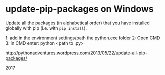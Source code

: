 update-pip-packages on Windows
===================

Update all the packages (in alphabetical order)
that you have installed globally with pip
(i.e. with `pip install`).

1: add in the environment settings/path the python.exe folder
2: Open CMD
3: in CMD enter: python <path to .py>

<http://pythonadventures.wordpress.com/2013/05/22/update-all-pip-packages/>

2017
